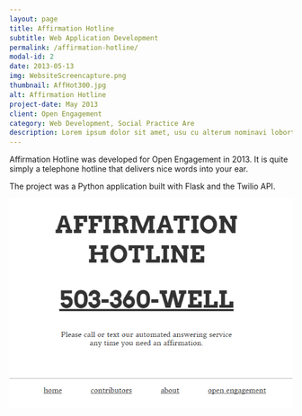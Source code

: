 ```yaml
---
layout: page
title: Affirmation Hotline
subtitle: Web Application Development
permalink: /affirmation-hotline/
modal-id: 2
date: 2013-05-13
img: WebsiteScreencapture.png
thumbnail: AffHot300.jpg
alt: Affirmation Hotline
project-date: May 2013
client: Open Engagement
category: Web Development, Social Practice Are
description: Lorem ipsum dolor sit amet, usu cu alterum nominavi lobortis. At duo novum diceret. Tantas apeirian vix et, usu sanctus postulant inciderint ut, populo diceret necessitatibus in vim. Cu eum dicam feugiat noluisse.
---
```


Affirmation Hotline was developed for Open Engagement in 2013. It is quite simply a telephone hotline that delivers nice words into your ear.

The project was a Python application built with Flask and the Twilio API.

![Affirmation Hotline Screen Capture](/img/WebsiteScreencapture.png "Affirmation Hotline screen capture, 2013")
